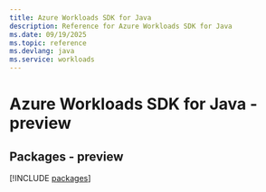 ```yaml
---
title: Azure Workloads SDK for Java
description: Reference for Azure Workloads SDK for Java
ms.date: 09/19/2025
ms.topic: reference
ms.devlang: java
ms.service: workloads
---
```

# Azure Workloads SDK for Java - preview
## Packages - preview
[!INCLUDE [packages](workloads-index.md)]